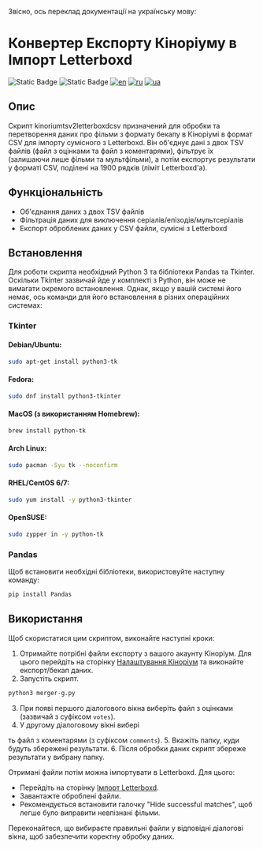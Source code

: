 Звісно, ось переклад документації на українську мову:

# Конвертер Експорту Кіноріуму в Імпорт Letterboxd

![Static Badge](https://img.shields.io/badge/letterboxd-2C3440?logo=letterboxd) ![Static Badge](https://img.shields.io/badge/python3-grey?style=flat&logo=python&logoColor=white) [![en](https://img.shields.io/badge/lang-en-FF8002.svg)](README.md) [![ru](https://img.shields.io/badge/lang-ru-00E153.svg)](README.ru.md) [![ua](https://img.shields.io/badge/lang-ua-41BDF3.svg)](README.uk.md)

## Опис
Скрипт kinoriumtsv2letterboxdcsv призначений для обробки та перетворення даних про фільми з формату бекапу в Кіноріумі в формат CSV для імпорту сумісного з Letterboxd. Він об'єднує дані з двох TSV файлів (файл з оцінками та файл з коментарями), фільтрує їх (залишаючи лише фільми та мультфільми), а потім експортує результати у форматі CSV, поділені на 1900 рядків (ліміт Letterboxd'a).

## Функціональність
- Об'єднання даних з двох TSV файлів
- Фільтрація даних для виключення серіалів/епізодів/мультсеріалів
- Експорт оброблених даних у CSV файли, сумісні з Letterboxd

## Встановлення
Для роботи скрипта необхідний Python 3 та бібліотеки Pandas та Tkinter. Оскільки Tkinter зазвичай йде у комплекті з Python, він може не вимагати окремого встановлення. Однак, якщо у вашій системі його немає, ось команди для його встановлення в різних операційних системах:
### Tkinter
#### Debian/Ubuntu:
```bash
sudo apt-get install python3-tk
```

#### Fedora:
```bash
sudo dnf install python3-tkinter
```

#### MacOS (з використанням Homebrew):
```bash
brew install python-tk
```

#### Arch Linux:
```bash
sudo pacman -Syu tk --noconfirm
```

#### RHEL/CentOS 6/7:
```bash
sudo yum install -y python3-tkinter
```

#### OpenSUSE:
```bash
sudo zypper in -y python-tk
```
### Pandas
Щоб встановити необхідні бібліотеки, використовуйте наступну команду:

```bash
pip install Pandas
```

## Використання
Щоб скористатися цим скриптом, виконайте наступні кроки:

1. Отримайте потрібні файли експорту з вашого акаунту Кіноріум. Для цього перейдіть на сторінку [Налаштування Кіноріум](https://kinorium.com/user/settings/) та виконайте експорт/бекап даних.
2. Запустіть скрипт.
```bash
python3 merger-g.py
```

3. При появі першого діалогового вікна виберіть файл з оцінками (зазвичай з суфіксом `votes`).
4. У другому діалоговому вікні вибері

ть файл з коментарями (з суфіксом `comments`).
5. Вкажіть папку, куди будуть збережені результати.
6. Після обробки даних скрипт збереже результати у вибрану папку.

Отримані файли потім можна імпортувати в Letterboxd. Для цього:
- Перейдіть на сторінку [Імпорт Letterboxd](https://letterboxd.com/import/).
- Завантажте оброблені файли.
- Рекомендується встановити галочку "Hide successful matches", щоб легше було виправити невпізнані фільми.

Переконайтеся, що вибираєте правильні файли у відповідні діалогові вікна, щоб забезпечити коректну обробку даних.
